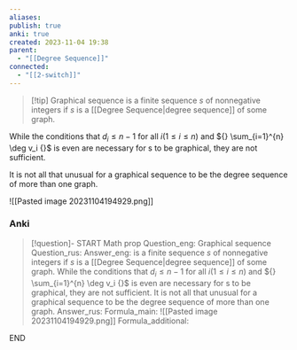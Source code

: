 ```yaml
---
aliases: 
publish: true
anki: true
created: 2023-11-04 19:38
parent:
  - "[[Degree Sequence]]"
connected:
  - "[[2-switch]]"
---
```


> [!tip] Graphical sequence
is a finite sequence ${} s {}$ of nonnegative integers
if ${} s$ is a [[Degree Sequence|degree sequence]]  of some graph.

While the conditions that ${} d_i ≤ n − 1 {}$ for all $i (1 ≤ i ≤ n)$ and ${} \sum_{i=1}^{n} \deg v_i {}$ is even are necessary for s to be graphical, they are not sufficient.

It is not all that unusual for a graphical sequence to be the degree sequence of more than one graph.

![[Pasted image 20231104194929.png]]


### Anki
> [!question]-
START
Math prop
Question_eng: Graphical sequence
Question_rus: 
Answer_eng: is a finite sequence ${} s {}$ of nonnegative integers
if ${} s$ is a [[Degree Sequence|degree sequence]]  of some graph.
While the conditions that ${} d_i ≤ n − 1 {}$ for all $i (1 ≤ i ≤ n)$ and ${} \sum_{i=1}^{n} \deg v_i {}$ is even are necessary for s to be graphical, they are not sufficient.
It is not all that unusual for a graphical sequence to be the degree sequence of more than one graph.
Answer_rus: 
Formula_main: ![[Pasted image 20231104194929.png]]
Formula_additional:
<!--ID: 1699132057004-->
END





